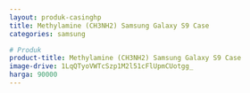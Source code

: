 ```yaml
---
layout: produk-casinghp
title: Methylamine (CH3NH2) Samsung Galaxy S9 Case
categories: samsung

# Produk
product-title: Methylamine (CH3NH2) Samsung Galaxy S9 Case
image-drive: 1LqQTyoVWTcSzp1M2l51cFlUpmCUotgg_
harga: 90000
---
```

